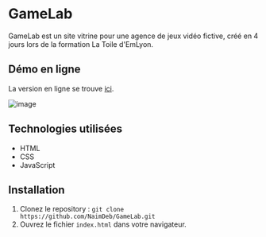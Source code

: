 # GameLab
GameLab est un site vitrine pour une agence de jeux vidéo fictive, créé en 4 jours lors de la formation La Toile d'EmLyon.

## Démo en ligne
La version en ligne se trouve [ici](https://naimdeb.github.io/GameLab/).

![image](https://github.com/user-attachments/assets/d2d093f4-6dee-4350-b6b2-063f912e8c22)

## Technologies utilisées
- HTML
- CSS
- JavaScript

## Installation
1. Clonez le repository : `git clone https://github.com/NaimDeb/GameLab.git`
2. Ouvrez le fichier `index.html` dans votre navigateur.

